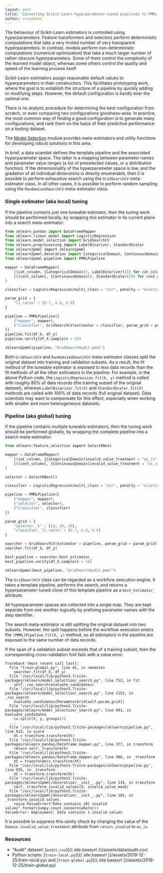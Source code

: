 ```yaml
---
layout: post
title: "Converting Scikit-Learn hyperparameter-tuned pipelines to PMML documents"
author: vruusmann
---
```


The behaviour of Scikit-Learn estimators is controlled using hyperparameters.
Feature transformers and selectors perform deterministic computations that take a very limited number of very transparent hyperparameters.
In contrast, models perform non-deterministic computations (numerical optimization) that take a much larger number of rather obscure hyperparameters.
Some of them control the complexity of the learned model object, whereas some others control the quality and speed of the learning process itself.

Scikit-Learn estimators assign reasonable default values to hyperparameters in their constructors.
This facilitates prototyping work, where the goal is to establish the structure of a pipeline by quickly adding or modifying steps.
However, the default configuration is hardly ever the optimal one.

There is no analytic procedure for determining the best configuration from scratch, or even comparing two configurations goodness-wise.
In practice, the most common way of finding a good configuration is to generate many configurations, and rank them on the basis of their predictive performance on a testing dataset.

The [Model Selection](https://scikit-learn.org/stable/modules/classes.html#module-sklearn.model_selection) module provides meta-estimators and utility functions for developing robust solutions in this area.

In brief, a data scientist defines the template pipeline and the associated hyperparameter space.
The latter is a mapping between parameter names and parameter value ranges (a list of preselected values, or a distribution function).
If the dimensionality of the hyperparameter space is low, and the gradation of all individual dimensions is directly enumerable, then it is possible to perform exhaustive search using the `GridSearchCV` meta-estimator class.
In all other cases, it is possible to perform random sampling using the `RandomizedSearchCV` meta-estimator class.

### Single estimator (aka local) tuning

If the pipeline contains just one tuneable estimator, then the tuning work should be performed locally, by wrapping this estimator in its current place into a search meta-estimator:

``` python
from sklearn_pandas import DataFrameMapper
from sklearn.linear_model import LogisticRegression
from sklearn.model_selection import GridSearchCV
from sklearn.preprocessing import LabelBinarizer, StandardScaler
from sklearn2pmml import sklearn2pmml
from sklearn2pmml.decoration import CategoricalDomain, ContinuousDomain
from sklearn2pmml.pipeline import PMMLPipeline

mapper = DataFrameMapper(
	[(cat_column, [CategoricalDomain(), LabelBinarizer()]) for cat_column in cat_columns] +
	[([cont_column], [ContinuousDomain(), StandardScaler()]) for cont_column in cont_columns]
)

classifier = LogisticRegression(multi_class = "ovr", penalty = "elasticnet", solver = "saga", max_iter = 1000)

param_grid = {
	"l1_ratio" : [0.7, 0.8, 0.9]
}

pipeline = PMMLPipeline([
	("mapper", mapper),
	("classifier", GridSearchCV(estimator = classifier, param_grid = param_grid))
])
pipeline.fit(df_X, df_y)
pipeline.verify(df_X.sample(n = 5))

sklearn2pmml(pipeline, "GridSearchAudit.pmml")
```

Both `GridSearchCV` and `RandomizedSearchCV` meta-estimator classes split the original dataset into training and validation subsets.
As a result, the fit method of the tuneable estimator is exposed to less data records than the fit methods of all the other estimators in the pipeline.
For example, in the above Python code, the `LogisticRegression.fit(X, y)` method is called with roughly 80% of data records (the training subset of the original dataset), whereas `LabelBinarizer.fit(X)` and `StandardScaler.fit(X)` methods are called with 100% of data records (full original dataset).
Data scientists may want to compensate for this effect, especially when working with smaller and more heterogeneous datasets.

### Pipeline (aka global) tuning

If the pipeline contains multiple tuneable estimators, then the tuning work should be performed globally, by wrapping the complete pipeline into a search meta-estimator:

``` python
from sklearn.feature_selection import SelectKBest

mapper = DataFrameMapper(
	[(cat_column, [CategoricalDomain(invalid_value_treatment = "as_is"), LabelBinarizer()]) for cat_column in cat_columns] +
	[([cont_column], [ContinuousDomain(invalid_value_treatment = "as_is"), StandardScaler()]) for cont_column in cont_columns]
)

selector = SelectKBest()

classifier = LogisticRegression(multi_class = "ovr", penalty = "elasticnet", solver = "saga", max_iter = 1000)

pipeline = PMMLPipeline([
	("mapper", mapper),
	("selector", selector),
	("classifier", classifier)
])

param_grid = {
	"selector__k" : [10, 20, 30],
	"classifier__l1_ratio" : [0.7, 0.8, 0.9]
}

searcher = GridSearchCV(estimator = pipeline, param_grid = param_grid)
searcher.fit(df_X, df_y)

best_pipeline = searcher.best_estimator_
best_pipeline.verify(df_X.sample(n = 5))

sklearn2pmml(best_pipeline, "GridSearchAudit.pmml")
```

The `GridSearchCV` class can be regarded as a workflow execution engine.
It takes a template pipeline, performs the search, and returns a hyperparameter-tuned clone of this template pipeline as a `best_estimator_` attribute.

All hyperparameter spaces are collected into a single map.
They are kept separate from one another logically by prefixing parameter names with the step identifier.

The search meta-estimator is still splitting the original dataset into two subsets.
However, the split happens before the workflow execution enters the `(PMML)Pipeline.fit(X, y)` method, so all estimators in the pipeline are exposed to the same number of data records.

If the span of a validation subset exceeds that of a training subset, then the corresponding cross-validation fold fails with a value error:

```
Traceback (most recent call last):
  File "train-global.py", line 41, in <module>
    searcher.fit(df_X, df_y)
  File "/usr/local/lib/python3.7/site-packages/sklearn/model_selection/_search.py", line 712, in fit
    self._run_search(evaluate_candidates)
  File "/usr/local/lib/python3.7/site-packages/sklearn/model_selection/_search.py", line 1153, in _run_search
    evaluate_candidates(ParameterGrid(self.param_grid))
  File "/usr/local/lib/python3.7/site-packages/sklearn/model_selection/_search.py", line 691, in evaluate_candidates
    cv.split(X, y, groups)))
  ...
  File "/usr/local/lib/python3.7/site-packages/sklearn/pipeline.py", line 613, in score
    Xt = transform.transform(Xt)
  File "/usr/local/lib/python3.7/site-packages/sklearn_pandas/dataframe_mapper.py", line 377, in transform
    return self._transform(X)
  File "/usr/local/lib/python3.7/site-packages/sklearn_pandas/dataframe_mapper.py", line 306, in _transform
    Xt = transformers.transform(Xt)
  File "/usr/local/lib/python3.7/site-packages/sklearn/pipeline.py", line 555, in _transform
    Xt = transform.transform(Xt)
  File "/usr/local/lib/python3.7/site-packages/sklearn2pmml/decoration/__init__.py", line 119, in transform
    self._transform_invalid_values(X, invalid_value_mask)
  File "/usr/local/lib/python3.7/site-packages/sklearn2pmml/decoration/__init__.py", line 103, in _transform_invalid_values
    raise ValueError("Data contains {0} invalid values".format(numpy.count_nonzero(where)))
ValueError: Employment: Data contains 1 invalid values
```

It is possible to suppress this sanity check by changing the value of the `Domain.invalid_value_treatment` attribute from `return_invalid` to `as_is`.

### Resources

* "Audit" dataset: [`audit.csv`]({{ site.baseurl }}/assets/data/audit.csv)
* Python scripts: [`train-local.py`]({{ site.baseurl }}/assets/2019-12-25/train-local.py) and [`train-global.py`]({{ site.baseurl }}/assets/2019-12-25/train-global.py)